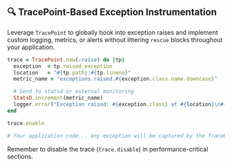## 🔍 TracePoint-Based Exception Instrumentation

Leverage `TracePoint` to globally hook into exception raises and implement custom logging, metrics, or alerts without littering `rescue` blocks throughout your application.

```ruby
trace = TracePoint.new(:raise) do |tp|
  exception  = tp.raised_exception
  location   = "#{tp.path}:#{tp.lineno}"
  metric_name = "exceptions.raised.#{exception.class.name.downcase}"

  # Send to statsd or external monitoring
  StatsD.increment(metric_name)
  logger.error("Exception raised: #{exception.class} at #{location}\n#{exception.message}")
end

trace.enable

# Your application code... any exception will be captured by the TracePoint hook
```

Remember to disable the trace (`trace.disable`) in performance-critical sections.
